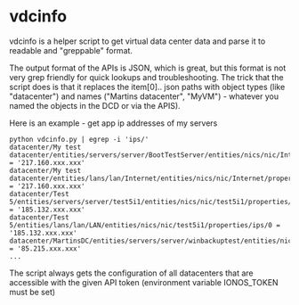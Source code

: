 # vdcinfo
vdcinfo is a helper script to get virtual data center data and parse it to readable and "greppable" format.

The output format of the APIs is JSON, which is great, but this format is not very grep friendly for quick lookups and troubleshooting.  The trick that the script does is that it replaces the item[0].. json paths with object types (like "datacenter") and names ("Martins datacenter", "MyVM") - whatever you named the objects in the DCD or via the APIS). 

Here is an example - get app ip addresses of my servers

    python vdcinfo.py | egrep -i 'ips/'
    datacenter/My test datacenter/entities/servers/server/BootTestServer/entities/nics/nic/Internet/properties/ips/0 = '217.160.xxx.xxx'
    datacenter/My test datacenter/entities/lans/lan/Internet/entities/nics/nic/Internet/properties/ips/0 = '217.160.xxx.xxx'
    datacenter/Test 5/entities/servers/server/test5i1/entities/nics/nic/test5i1/properties/ips/0 = '185.132.xxx.xxx'
    datacenter/Test 5/entities/lans/lan/LAN/entities/nics/nic/test5i1/properties/ips/0 = '185.132.xxx.xxx'
    datacenter/MartinsDC/entities/servers/server/winbackuptest/entities/nics/nic/0/properties/ips/0 = '85.215.xxx.xxx'
    ...
    
The script always gets the configuration of all datacenters that are accessible with the given API token (environment variable IONOS_TOKEN must be set)
